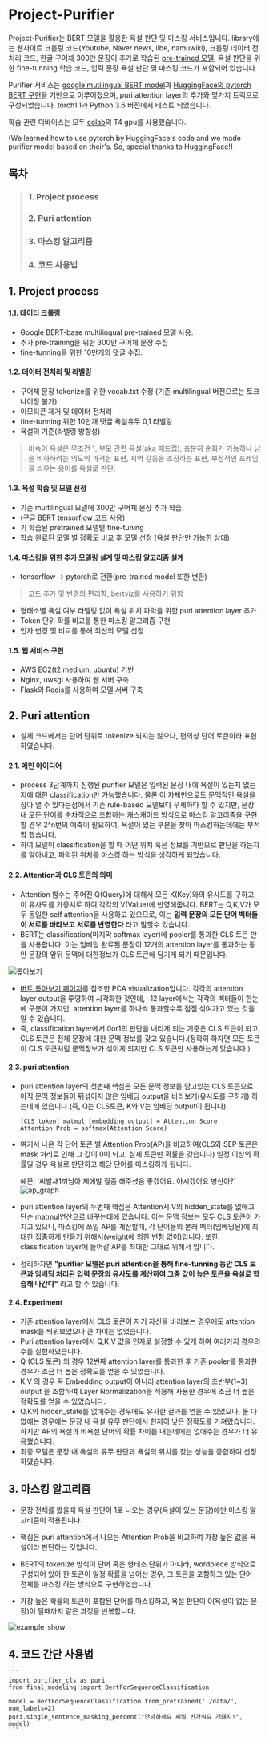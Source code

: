 Project-Purifier
=============================
Project-Purifier는 BERT 모델을 활용한 욕설 판단 및 마스킹 서비스입니다.
library에는 웹사이트 크롤링 코드(Youtube, Naver news, ilbe, namuwiki), 크롤링 데이터 전처리 코드, 한글 구어체 300만 문장이 추가로 학습된 [pre-trained 모델](https://drive.google.com/open?id=1XEFGfLCa2bCQiBSlkY0_ZlirXg4c2mPB), 욕설 판단을 위한 fine-tunning 학습 코드, 입력 문장 욕설 판단 및 마스킹 코드가 포함되어 있습니다.

Purifier 서비스는 [google mutilingual BERT model](https://github.com/google-research/bert)과 [HuggingFace의 pytorch BERT 구현](https://github.com/huggingface/pytorch-transformers)을 기반으로 이루어졌으며, puri attention layer의 추가와 몇가지 트릭으로 구성되었습니다. torch1.1과 Python 3.6 버전에서 테스트 되었습니다.

학습 관련 디바이스는 모두 [colab](https://colab.research.google.com)의 T4 gpu를 사용했습니다.

(We learned how to use pytorch by HuggingFace's code and we made purifier model based on their's. So, special thanks to HuggingFace!)


## 목차

> ### 1. Project process
> ### 2. Puri attention
> ### 3. 마스킹 알고리즘
> ### 4. 코드 사용법


## 1. Project process

#### 1.1. 데이터 크롤링
- Google BERT-base multilingual pre-trained 모델 사용.
- 추가 pre-training을 위한 300만 구어체 문장 수집
- fine-tunning을 위한 10만개의 댓글 수집.
 
#### 1.2. 데이터 전처리 및 라벨링
- 구어체 문장 tokenize를 위한 vocab.txt 수정 (기존 multilingual 버전으로는 토크나이징 불가)
- 이모티콘 제거 및 데이터 전처리
- fine-tunning 위한 10만개 댓글 욕설유무 0,1 라벨링
- 욕설의 기준(라벨링 방향성)
> 비속어 욕설은 무조건 1,
> 부모 관련 욕설(aka 패드립), 충분히 순화가 가능하나 남을 비하하려는 의도의 과격한 표현,
> 지역 갈등을 조장하는 표현, 부정적인 프레임을 씌우는 용어를 욕설로 판단.
 
#### 1.3. 욕설 학습 및 모델 선정
- 기존 multilingual 모델에 300만 구어체 문장 추가 학습.
- (구글 BERT tensorflow 코드 사용)
- 기 학습된 pretrained 모델별 fine-tuning
- 학습 완료된 모델 별 정확도 비교 후 모델 선정 (욕설 판단만 가능한 상태)
 
#### 1.4. 마스킹을 위한 추가 모델링 설계 및 마스킹 알고리즘 설계
- tensorflow -> pytorch로 전환(pre-trained model 또한 변환)
> 코드 추가 및 변경의 편리함, bertviz를 사용하기 위함
- 형태소별 욕설 여부 라벨링 없이 욕설 위치 파악을 위한 puri attention layer 추가
- Token 단위 확률 비교를 통한 마스킹 알고리즘 구현
- 인자 변경 및 비교를 통해 최선의 모델 선정
 
#### 1.5. 웹 서비스 구현
- AWS EC2(t2.medium, ubuntu) 기반
- Nginx, uwsgi 사용하여 웹 서버 구축
- Flask와 Redis를 사용하여 모델 서버 구축
 
## 2. Puri attention
 - 실제 코드에서는 단어 단위로 tokenize 되지는 않으나, 편의상 단어 토큰이라 표현하였습니다.

#### 2.1. 메인 아이디어
- process 3단계까지 진행된 purifier 모델은 입력된 문장 내에 욕설이 있는지 없는지에 대한 classification만 가능했습니다. 물론 이 자체만으로도 문맥적인 욕설을 잡아 낼 수 있다는점에서 기존 rule-based 모델보다 우세하다 할 수 있지만, 문장 내 모든 단어를 순차적으로 조합하는 캐스캐이드 방식으로 마스킹 알고리즘을 구현할 경우 2^n번의 예측이 필요하여, 욕설이 있는 부분을 찾아 마스킹하는데에는 부적합 했습니다.
- 하여 모델이 classification을 할 때 어떤 위치 혹은 정보를 기반으로 판단을 하는지를 알아내고, 파악된 위치를 마스킹 하는 방식을 생각하게 되었습니다.

#### 2.2. Attention과 CLS 토큰의 의미
- Attention 함수는 주어진 Q(Query)에 대해서 모든 K(Key)와의 유사도를 구하고, 이 유사도를 가중치로 하여 각각의 V(Value)에 반영해줍니다. BERT는 Q,K,V가 모두 동일한 self attention을 사용하고 있으므로, 이는 **입력 문장의 모든 단어 벡터들이 서로를 바라보고 서로를 반영한다** 라고 말할수 있습니다.
- BERT는 classification(마지막 softmax layer)에 pooler를 통과한 CLS 토큰 만을 사용합니다. 이는 임베딩 완료된 문장이 12개의 attention layer를 통과하는 동안 문장의 앞뒤 문맥에 대한정보가 CLS 토큰에 담기게 되기 때문입니다.

![톺아보기](/img/pool_mean.png)

- [버트 톺아보기 페이지](http://docs.likejazz.com/bert/)를 참조한 PCA visualization입니다. 각각의 attention layer output을 투영하여 시각화한 것인데, -12 layer에서는 각각의 벡터들이 한눈에 구분이 가지만, attention layer를 하나씩 통과할수록 점점 섞여가고 있는 것을 알 수 있습니다.
- 즉, classification layer에서 0or1의 판단을 내리게 되는 기준은 CLS 토큰이 되고, CLS 토큰은 전체 문장에 대한 문맥 정보를 갖고 있습니다.(정확히 하자면 모든 토큰이 CLS 토큰처럼 문맥정보가 섞이게 되지만 CLS 토큰만 사용하는게 맞습니다.)

#### 2.3. puri attention
- puri attention layer의 첫번째 핵심은 모든 문맥 정보를 담고있는 CLS 토큰으로 아직 문맥 정보들이 뒤섞이지 않은 임베딩 output을 바라보게(유사도를 구하게) 하는데에 있습니다.(즉, Q는 CLS토큰, K와 V는 임베딩 output이 됩니다)
    
    ```
    [CLS token] matmul [embedding output] = Attention Score
    Attention Prob = softmax(Attention Score)
    ```
- 여기서 나온 각 단어 토큰 별 Attention Prob(AP)을 비교하여(CLS와 SEP 토큰은 mask 처리로 인해 그 값이 0이 되고, 실제 토큰만 확률을 갖습니다) 일정 이상의 확률일 경우 욕설로 판단하고 해당 단어를 마스킹하게 됩니다.

     예문: '씨발새1끼님아 제에발 잘좀 해주셨음 좋겠어요. 아시겠어요 병신아?'
![ap_graph](/img/ap_graph.png)


- puri attention layer의 두번째 핵심은 Attention시 V의 hidden_state를 없애고 단순 matmul연산으로 바꾸는데에 있습니다. 이는 문맥 정보는 모두 CLS 토큰이 가지고 있으니, 마스킹에 쓰일 AP를 계산할때, 각 단어들의 본래 벡터(임베딩된)에 최대한 집중하게 만들기 위해서(weight에 의한 변형 없이)입니다. 또한, classification layer에 들어갈 AP를 최대한 그대로 위해서 입니다.

- 정리하자면 **"purifier 모델은 puri attention을 통해 fine-tunning 동안 CLS 토큰과 임베딩 처리된 입력 문장의 유사도를 계산하여 그중 값이 높은 토큰을 욕설로 학습해 나간다"** 라고 할 수 있습니다.

#### 2.4. Experiment
- 기존 attention layer에서 CLS 토큰이 자기 자신을 바라보는 경우에도 attention mask를 씌워보았으나 큰 차이는 없었습니다.
- Puri attention layer에서 Q,K,V 값을 인자로 설정할 수 있게 하여 여러가지 경우의 수를 실험하였습니다.
- Q (CLS 토큰) 의 경우 12번째 attention layer를 통과한 후 기존 pooler를 통과한 경우가 조금 더 높은 정확도를 얻을 수 있었습니다.
- K,V 의 경우 꼭 Embedding output이 아니라 attention layer의 초반부(1~3) output 을 조합하여 Layer Normalization을 적용해 사용한 경우에 조금 더 높은 정확도를 얻을 수 있었습니다.
- Q,K의 hidden_state를 없애주는 경우에도 유사한 결과를 얻을 수 있었으나, 둘 다 없애는 경우에는 문장 내 욕설 유무 판단에서 현저히 낮은 정확도를 가져왔습니다. 하지만 AP의 욕설과 비욕설 단어의 확률 차이를 내는데에는 없애주는 경우가 더 유용했습니다.
- 최종 모델은 문장 내 욕설의 유무 판단과 욕설의 위치를 찾는 성능을 종합하여 선정하였습니다.

## 3. 마스킹 알고리즘

- 문장 전체를 봤을때 욕설 판단이 1로 나오는 경우(욕설이 있는 문장)에만 마스킹 알고리즘이 적용됩니다.
- 핵심은 puri attention에서 나오는 Attention Prob을 비교하여 가장 높은 값을 욕설이라 판단하는 것입니다.
   
- BERT의 tokenize 방식이 단어 혹은 형태소 단위가 아니라, wordpiece 방식으로 구성되어 있어 한 토큰이 일정 확률을 넘어선 경우, 그 토큰을 포함하고 있는 단어 전체를 마스킹 하는 방식으로 구현하였습니다.
   
- 가장 높은 확률의 토큰이 포함된 단어를 마스킹하고, 욕설 판단이 0(욕설이 없는 문장)이 될때까지 같은 과정을 반복합니다.

![example_show](/img/example.gif)
 
## 4. 코드 간단 사용법
    ```
    import purifier_cls as puri
    from final_modeling import BertForSequenceClassification
    
    model = BertForSequenceClassification.from_pretrained('./data/', num_labels=2)
    puri.single_sentence_masking_percent("안녕하세요 씨발 반가워요 개돼지!", model)
    ```

